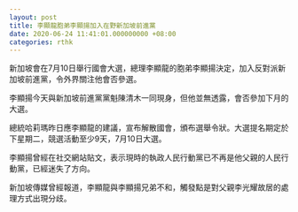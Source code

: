 ```yaml
---
layout: post
title: 李顯龍胞弟李顯揚加入在野新加坡前進黨
date: 2020-06-24 11:41:01.000000000 +08:00
categories: rthk
---
```


新加坡會在7月10日舉行國會大選，總理李顯龍的胞弟李顯揚決定，加入反對派新加坡前進黨，令外界關注他會否參選。

李顯揚今天與新加坡前進黨黨魁陳清木一同現身，但他並無透露，會否參加下月的大選。

總統哈莉瑪昨日應李顯龍的建議，宣布解散國會，頒布選舉令狀。大選提名期定於下星期二，競選活動至少9天，7月10日大選。

李顯揚曾經在社交網站貼文，表示現時的執政人民行動黨已不再是他父親的人民行動黨，已經迷失了方向。

新加坡傳媒曾經報道，李顯龍與李顯揚兄弟不和，觸發點是對父親李光耀故居的處理方式出現分歧。
